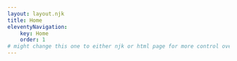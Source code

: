 ```yaml
---
layout: layout.njk
title: Home
eleventyNavigation:
    key: Home
    order: 1
# might change this one to either njk or html page for more control over the formatting
---
```


<!-- blurb of who Helen is -->

<!-- list of Helen's skills -->

<!-- list of Helen's interests -->

<!-- blurb on how this site was made -->

<!-- links to other pages on this site -->

<!-- links to external sites -->